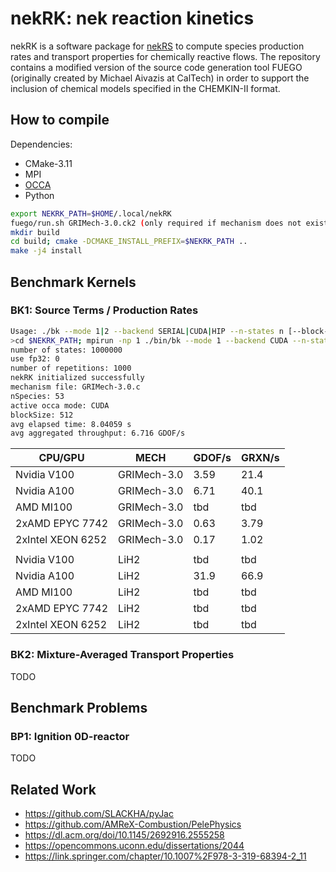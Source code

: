 # nekRK: nek reaction kinetics

nekRK is a software package for [nekRS](https://github.com/Nek5000/nekRS) to compute species production rates and transport properties for chemically reactive flows. The repository contains a modified version of the source code generation tool FUEGO (originally created by Michael Aivazis at CalTech) in order to support the inclusion of chemical models specified in the CHEMKIN-II format.

## How to compile
Dependencies:
- CMake-3.11
- MPI
- [OCCA](https://github.com/libocca/occa) 
- Python

```sh
export NEKRK_PATH=$HOME/.local/nekRK
fuego/run.sh GRIMech-3.0.ck2 (only required if mechanism does not exist in share/mechanism)
mkdir build
cd build; cmake -DCMAKE_INSTALL_PREFIX=$NEKRK_PATH ..
make -j4 install
```

## Benchmark Kernels

### BK1: Source Terms / Production Rates

```sh
Usage: ./bk --mode 1|2 --backend SERIAL|CUDA|HIP --n-states n [--block-size n] [--repetitions n] [--fp32] [--ci] [--mechanism-name]
>cd $NEKRK_PATH; mpirun -np 1 ./bin/bk --mode 1 --backend CUDA --n-states 1000000 
number of states: 1000000
use fp32: 0
number of repetitions: 1000
nekRK initialized successfully
mechanism file: GRIMech-3.0.c
nSpecies: 53
active occa mode: CUDA
blockSize: 512
avg elapsed time: 8.04059 s
avg aggregated throughput: 6.716 GDOF/s
```

| CPU/GPU           | MECH        | GDOF/s | GRXN/s |
| ----------------- | ----------- | ------ | ------ |
| Nvidia V100       | GRIMech-3.0 |  3.59  |  21.4  | 
| Nvidia A100       | GRIMech-3.0 |  6.71  |  40.1  |
| AMD MI100         | GRIMech-3.0 |  tbd   |  tbd   |
| 2xAMD EPYC 7742   | GRIMech-3.0 |  0.63  |  3.79  |
| 2xIntel XEON 6252 | GRIMech-3.0 |  0.17  |  1.02  |
|                   |             |        |        | 
| Nvidia V100       | LiH2        |  tbd   |  tbd   |
| Nvidia A100       | LiH2        | 31.9   |  66.9  | 
| AMD MI100         | LiH2        |  tbd   |  tbd   |
| 2xAMD EPYC 7742   | LiH2        |  tbd   |  tbd   |
| 2xIntel XEON 6252 | LiH2        |  tbd   |  tbd   |

### BK2: Mixture-Averaged Transport Properties

TODO

## Benchmark Problems 

### BP1: Ignition 0D-reactor

TODO

## Related Work
 * https://github.com/SLACKHA/pyJac
 * https://github.com/AMReX-Combustion/PelePhysics
 * https://dl.acm.org/doi/10.1145/2692916.2555258
 * https://opencommons.uconn.edu/dissertations/2044
 * https://link.springer.com/chapter/10.1007%2F978-3-319-68394-2_11
